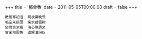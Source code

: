 +++
title = '郁金香'
date = 2011-05-05T00:00:00
draft = false
+++

<div class="poem">

```
嫩雨寒初透  明妆黛晚云
临空朱鹤顶  掬水碧霞裙
俗骨贪浓艳  清心焕质文
古来倾国色  谁解泪纷纷
```

</div>
